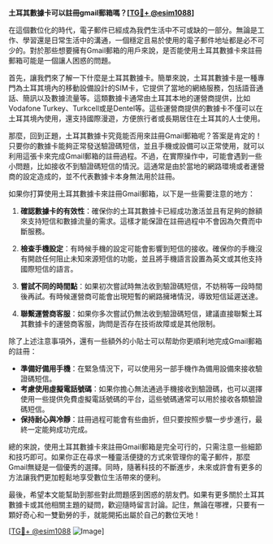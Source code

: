 **土耳其數據卡可以註冊gmail郵箱嗎？[[TG💪+ @esim1088](https://t.me/s/esim1088)]**

在這個數位化的時代，電子郵件已經成為我們生活中不可或缺的一部分。無論是工作、學習還是日常生活中的溝通，一個穩定且易於使用的電子郵件地址都是必不可少的。對於那些想要擁有Gmail郵箱的用戶來說，是否能使用土耳其數據卡來註冊郵箱可能是一個讓人困惑的問題。

首先，讓我們來了解一下什麼是土耳其數據卡。簡單來說，土耳其數據卡是一種專門為土耳其境內的移動設備設計的SIM卡，它提供了當地的網絡服務，包括語音通話、簡訊以及數據流量等。這類數據卡通常由土耳其本地的運營商提供，比如Vodafone Turkey、Turkcell或是Dentel等。這些運營商提供的數據卡不僅可以在土耳其境內使用，還支持國際漫遊，方便旅行者或長期居住在土耳其的人士使用。

那麼，回到正題，土耳其數據卡究竟能否用來註冊Gmail郵箱呢？答案是肯定的！只要你的數據卡能夠正常發送驗證碼短信，並且手機或設備可以正常使用，就可以利用這張卡來完成Gmail郵箱的註冊過程。不過，在實際操作中，可能會遇到一些小問題，比如接收不到驗證碼短信的情況。這通常是由於當地的網路環境或者運營商的設定造成的，並不代表數據卡本身無法用於註冊。

如果你打算使用土耳其數據卡來註冊Gmail郵箱，以下是一些需要注意的地方：

1. **確認數據卡的有效性**：確保你的土耳其數據卡已經成功激活並且有足夠的餘額來支持短信和數據流量的需求。這樣才能保證在註冊過程中不會因為欠費而中斷服務。
   
2. **檢查手機設定**：有時候手機的設定可能會影響到短信的接收。確保你的手機沒有開啟任何阻止未知來源短信的功能，並且將手機語言設置為英文或其他支持國際短信的語言。
   
3. **嘗試不同的時間點**：如果初次嘗試時無法收到驗證碼短信，不妨稍等一段時間後再試。有時候運營商可能會出現短暫的網路擁堵情況，導致短信延遲送達。

4. **聯繫運營商客服**：如果你多次嘗試仍無法收到驗證碼短信，建議直接聯繫土耳其數據卡的運營商客服，詢問是否存在技術故障或是其他限制。

除了上述注意事項外，還有一些額外的小貼士可以帮助你更順利地完成Gmail郵箱的註冊：

- **準備好備用手機**：在緊急情況下，可以使用另一部手機作為備用設備來接收驗證碼短信。
- **考慮使用虛擬電話號碼**：如果你擔心無法通過手機接收到驗證碼，也可以選擇使用一些提供免費虛擬電話號碼的平台，這些號碼通常可以用於接收各類驗證碼短信。
- **保持耐心與冷靜**：註冊過程可能會有些曲折，但只要按照步驟一步步進行，最終一定能夠成功完成。

總的來說，使用土耳其數據卡來註冊Gmail郵箱是完全可行的，只需注意一些細節和技巧即可。如果你正在尋求一種靈活便捷的方式來管理你的電子郵件，那麼Gmail無疑是一個優秀的選擇。同時，隨著科技的不斷進步，未來或許會有更多的方法讓我們更加輕鬆地享受數位生活帶來的便利。

最後，希望本文能幫助到那些對此問題感到困惑的朋友們。如果有更多關於土耳其數據卡或其他相關主題的疑問，歡迎隨時留言討論。記住，無論在哪裡，只要有一顆好奇心和一雙勤勞的手，就能開拓出屬於自己的數位天地！

[[TG💪+ @esim1088](https://t.me/s/esim1088) ![Image](https://i.postimg.cc/4NQfJmqS/Snipaste-2025-05-13-00-14-12.png)]